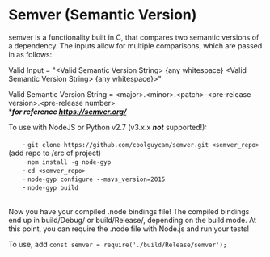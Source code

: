 # Semver (Semantic Version)
semver is a functionality built in C, that compares two semantic versions of a dependency. The inputs allow for multiple comparisons, 
which are passed in as follows: 

Valid Input = "\<Valid Semantic Version String\> {any whitespace} \<Valid Semantic Version String\> {any whitespace}>"

Valid Semantic Version String = \<major\>.\<minor\>.\<patch\>-\<pre-release version\>.\<pre-release number\><br>****for reference https://semver.org/***

To use with NodeJS or Python v2.7 (v3.x.x ***not*** supported!):<br> <br>
&nbsp;&nbsp;&nbsp;&nbsp;&nbsp;&nbsp; - ```git clone https://github.com/coolguycam/semver.git <semver_repo>``` (add repo to /src of project)<br>
&nbsp;&nbsp;&nbsp;&nbsp;&nbsp;&nbsp; - ```npm install -g node-gyp```<br>
&nbsp;&nbsp;&nbsp;&nbsp;&nbsp;&nbsp; - ```cd <semver_repo>```<br>
&nbsp;&nbsp;&nbsp;&nbsp;&nbsp;&nbsp; - ```node-gyp configure --msvs_version=2015```<br>
&nbsp;&nbsp;&nbsp;&nbsp;&nbsp;&nbsp; - ```node-gyp build``` <br> <br>

Now you have your compiled .node bindings file! The compiled bindings end up in build/Debug/ or build/Release/, depending on the build mode. At this point, you can require the .node file with Node.js and run your tests!

To use, add
```const semver = require('./build/Release/semver');```
